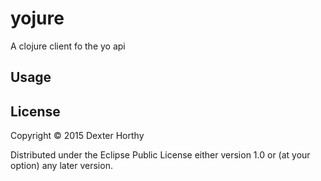 # yojure

A clojure client fo the yo api

## Usage


## License

Copyright © 2015 Dexter Horthy

Distributed under the Eclipse Public License either version 1.0 or (at
your option) any later version.
